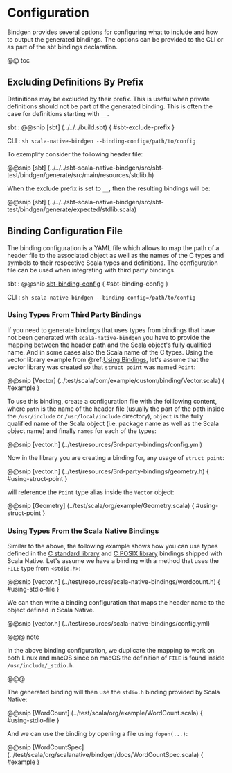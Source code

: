 # Configuration

Bindgen provides several options for configuring what to include and how
to output the generated bindings. The options can be provided to the CLI
or as part of the sbt bindings declaration.

@@ toc

## Excluding Definitions By Prefix

Definitions may be excluded by their prefix. This is useful when private definitions should not be part of the generated binding. This is often the case for definitions starting with `__`.

sbt
:   @@snip [sbt] (../../../build.sbt) { #sbt-exclude-prefix }

CLI
:   ```sh
    scala-native-bindgen --binding-config=/path/to/config
    ```

To exemplify consider the following header file:

@@snip [sbt] (../../../sbt-scala-native-bindgen/src/sbt-test/bindgen/generate/src/main/resources/stdlib.h)

When the exclude prefix is set to `__`, then the resulting bindings will be:

@@snip [sbt] (../../../sbt-scala-native-bindgen/src/sbt-test/bindgen/generate/expected/stdlib.scala)

## Binding Configuration File

The binding configuration is a YAML file which allows to map the path of
a header file to the associated object as well as the names of the C
types and symbols to their respective Scala types and definitions. The
configuration file can be used when integrating with third party
bindings.

sbt
:   @@snip [sbt-binding-config](../../../build.sbt) { #sbt-binding-config }

CLI
:   ```sh
    scala-native-bindgen --binding-config=/path/to/config
    ```

### Using Types From Third Party Bindings

If you need to generate bindings that uses types from bindings that have not been generated with `scala-native-bindgen` you have to provide the mapping between the header path and the Scala object's fully qualified name. And in some cases also the Scala name of the C types. Using the vector library example from @ref:[Using Bindings](using-bindings.md), let's assume that the vector library was created so that `struct point` was named `Point`:

@@snip [Vector] (../test/scala/com/example/custom/binding/Vector.scala) { #example }

To use this binding, create a configuration file with the folllowing content, where `path` is the name of the header file (usually the part of the path inside the `/usr/include` or `/usr/local/include` directory), `object` is the fully qualified name of the Scala object (i.e. package name as well as the Scala object name) and finally `names` for each of the types:

@@snip [vector.h] (../test/resources/3rd-party-bindings/config.yml)

Now in the library you are creating a binding for, any usage of `struct point`:

@@snip [vector.h] (../test/resources/3rd-party-bindings/geometry.h) { #using-struct-point }

will reference the `Point` type alias inside the `Vector` object:

@@snip [Geometry] (../test/scala/org/example/Geometry.scala) { #using-struct-point }

### Using Types From the Scala Native Bindings

Similar to the above, the following example shows how you can use
types defined in the [C standard library] and [C POSIX library] bindings
shipped with Scala Native. Let's assume we have a binding with a method that uses the `FILE` type
from `<stdio.h>`:

@@snip [vector.h] (../test/resources/scala-native-bindings/wordcount.h) { #using-stdio-file }

We can then write a binding configuration that maps the header name to the object defined in Scala Native.

@@snip [vector.h] (../test/resources/scala-native-bindings/config.yml)

@@@ note

In the above binding configuration, we duplicate the mapping to work on both Linux and macOS since on macOS
the definition of `FILE` is found inside `/usr/include/_stdio.h`.

@@@

The generated binding will then use the `stdio.h` binding provided by Scala Native:

@@snip [WordCount] (../test/scala/org/example/WordCount.scala) { #using-stdio-file }

And we can use the binding by opening a file using `fopen(...)`:

@@snip [WordCountSpec] (../test/scala/org/scalanative/bindgen/docs/WordCountSpec.scala) { #example }

 [Scala Native memory management]: http://www.scala-native.org/en/latest/user/interop.html#memory-management
 [Scala Native memory layout types]: http://www.scala-native.org/en/latest/user/interop.html#memory-layout-types
 [C standard library]: http://www.scala-native.org/en/latest/lib/libc.html
 [C POSIX library]: http://www.scala-native.org/en/latest/lib/posixlib.html
